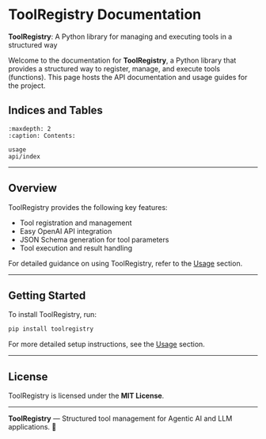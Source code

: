 # ToolRegistry Documentation

**ToolRegistry**: A Python library for managing and executing tools in a structured way

Welcome to the documentation for **ToolRegistry**, a Python library that provides a structured way to register, manage, and execute tools (functions). This page hosts the API documentation and usage guides for the project.

## Indices and Tables

```{toctree}
:maxdepth: 2
:caption: Contents:

usage
api/index
```

---

## Overview

ToolRegistry provides the following key features:

- Tool registration and management
- Easy OpenAI API integration
- JSON Schema generation for tool parameters
- Tool execution and result handling
<!-- - Support for both synchronous and asynchronous tools -->

For detailed guidance on using ToolRegistry, refer to the [Usage](./usage.md) section.

---

## Getting Started

To install ToolRegistry, run:

```bash
pip install toolregistry
```

For more detailed setup instructions, see the [Usage](./usage.md) section.

---

## License

ToolRegistry is licensed under the **MIT License**.

---

**ToolRegistry** — Structured tool management for Agentic AI and LLM applications. 🚀
